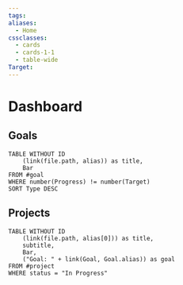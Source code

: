 ```yaml
---
tags: 
aliases:
  - Home
cssclasses:
  - cards
  - cards-1-1
  - table-wide
Target:
---
```

# Dashboard


## Goals
```dataview
TABLE WITHOUT ID
	(link(file.path, alias)) as title,
	Bar
FROM #goal
WHERE number(Progress) != number(Target)
SORT Type DESC
```

## Projects
```dataview
TABLE WITHOUT ID
	(link(file.path, alias[0])) as title,
	subtitle,
	Bar,
	("Goal: " + link(Goal, Goal.alias)) as goal
FROM #project
WHERE status = "In Progress"
```
